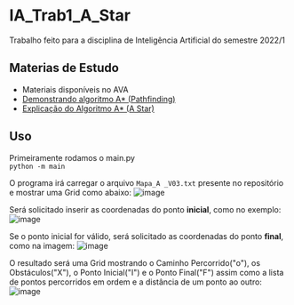 # IA_Trab1_A_Star
Trabalho feito para a disciplina de Inteligência Artificial do semestre 2022/1

## Materias de Estudo
- Materiais disponíveis no AVA
- [Demonstrando algoritmo A* (Pathfinding)](https://www.youtube.com/watch?v=s29WpBi2exw)
- [Explicação do Algoritmo A* (A Star)](https://www.youtube.com/watch?v=o5_mqZKhTvw)


## Uso
Primeiramente rodamos o main.py<br>
`
    python -m main
`

O programa irá carregar o arquivo `Mapa_A _V03.txt` presente no repositório e mostrar uma Grid como abaixo:
![image](https://user-images.githubusercontent.com/71766992/162359571-a1f49a95-7f2b-42b1-8903-24f4f7a62d66.png)

Será solicitado inserir as coordenadas do ponto **inicial**, como no exemplo:
![image](https://user-images.githubusercontent.com/71766992/162359786-6501c0bc-0f4d-4a6d-8636-aa37386a4dba.png)

Se o ponto inicial for válido, será solicitado as coordenadas do ponto **final**, como na imagem:
![image](https://user-images.githubusercontent.com/71766992/162359928-16888ff1-8d8e-4769-a4f8-d5ca6369ad5c.png)


O resultado será uma Grid mostrando o Caminho Percorrido("o"), os Obstáculos("X"), o Ponto Inicial("I") e o Ponto Final("F") assim como a lista de pontos percorridos em ordem e a distância de um ponto ao outro:
![image](https://user-images.githubusercontent.com/71766992/162360093-b3f16b58-a8b8-4feb-abde-c94c2eb9aa84.png)

